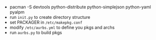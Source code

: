 - pacman -S devtools python-distribute python-simplejson python-yaml pyalpm
- run `init.py` to create directory structure
- set PACKAGER in `/etc/makepkg.conf`
- modify `/etc/aurbs.yml` to define you pkgs and archs
- run `aurbs.py` to build pkgs
